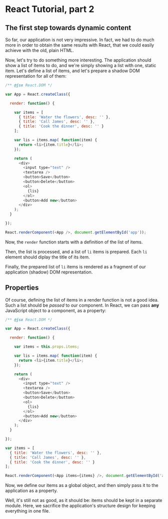 # React Tutorial, part 2

## The first step towards dynamic content

So far, our application is not very impressive. In fact, we had to do much more in order to obtain the same results with React, that we could easily achieve with the old, plain HTML.

Now, let's try to do something more interesting. The application should show a list of items to do, and we're simply showing a list with one, static item. Let's define a list of items, and let's prepare a shadow DOM representation for all of them:

```js
/** @jsx React.DOM */

var App = React.createClass({

  render: function() {

    var items = [
      { title: 'Water the flowers', desc: '' },
      { title: 'Call James', desc: '' },
      { title: 'Cook the dinner', desc: '' }
    ];

    var lis = items.map( function(item) {
      return <li>{item.title}</li>;
    });

    return (
      <div>
        <input type="text" />
        <textarea />
        <button>Save</button>
        <button>Delete</button>
        <ol>
          {lis}
        </ol>
        <button>Add new</button>
      </div>
    );
  }

});

React.renderComponent(<App />, document.getElementById('app'));
```

Now, the `render` function starts with a definition of the list of items.

Then, the list is processed, and a list of `li` items is prepared. Each `li` element should diplay the title of its item.

Finally, the prepared list of `li` items is rendered as a fragment of our application (shadow) DOM representation.

## Properties

Of course, defining the list of items in a render function is not a good idea. Such a list should be *passed* to our component. In React, we can pass **any** JavaScript object to a component, as a property:

```js
/** @jsx React.DOM */

var App = React.createClass({

  render: function() {

    var items = this.props.items;

    var lis = items.map( function(item) {
      return <li>{item.title}</li>;
    });

    return (
      <div>
        <input type="text" />
        <textarea />
        <button>Save</button>
        <button>Delete</button>
        <ol>
          {lis}
        </ol>
        <button>Add new</button>
      </div>
    );
  }

});

var items = [
  { title: 'Water the flowers', desc: '' },
  { title: 'Call James', desc: '' },
  { title: 'Cook the dinner', desc: '' }
];

React.renderComponent(<App items={items} />, document.getElementById('app'));
```

Now, we define our items as a global object, and then simply pass it to the application as a property.

Well, it's still not as good, as it should be: items should be kept in a separate module. Here, we sacrifice the application's structure design for keeping everything in one file.

